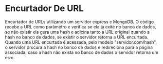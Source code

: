 # Encurtador De URL

Encurtador de URLs utilizando um servidor express e MongoDB. O código recebe a URL como parâmetro e verifica se ela já exite no banco de dados, se não existir ela gera uma hash e adicina tanto a URL original quando a hash no banco de dados, se existir o servidor retorna a URL encurtada. Quando uma URL encurtada é acessada, pelo modelo "servidor.com/hash", o servidor procura a hash no banco de dados e redireciona para a página associada, caso a hash não exista no banco de dados o servidor retorna um erro.
